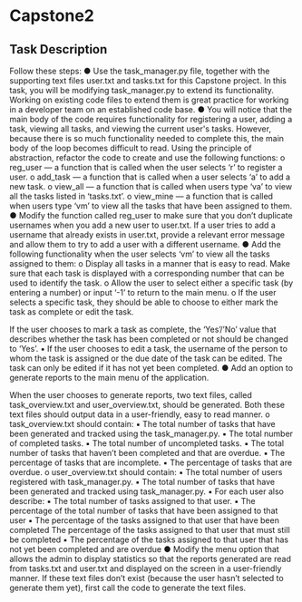 # Capstone2

## Task Description

Follow these steps:
● Use the task_manager.py file, together with the supporting text files user.txt and tasks.txt for this Capstone project. In this task, you will be modifying task_manager.py to extend its functionality. Working on existing code files to extend them is great practice for working in a developer team on an established code base.
● You will notice that the main body of the code requires functionality for registering a user, adding a task, viewing all tasks, and viewing the current user's tasks. However, because there is so much functionality needed to complete this, the main body of the loop becomes difficult to read. Using the principle of abstraction, refactor the code to create and use the following functions:
o reg_user — a function that is called when the user selects ‘r’ to register a user.
o add_task — a function that is called when a user selects ‘a’ to add a new task.
o view_all — a function that is called when users type ‘va’ to view all the tasks listed in ‘tasks.txt’.
o view_mine — a function that is called when users type ‘vm’ to view all the tasks that have been assigned to them.
● Modify the function called reg_user to make sure that you don’t duplicate usernames when you add a new user to user.txt. If a user tries to add a username that already exists in user.txt, provide a relevant error message and allow them to try to add a user with a different username.
● Add the following functionality when the user selects ‘vm’ to view all the tasks assigned to them:
o Display all tasks in a manner that is easy to read. Make sure that each task is displayed with a corresponding number that can be used to identify the task.
o Allow the user to select either a specific task (by entering a number) or input ‘-1’ to return to the main menu.
o If the user selects a specific task, they should be able to choose to either mark the task as complete or edit the task.

If the user chooses to mark a task as complete, the ‘Yes’/’No’ value that describes whether the task has been completed or not should be changed to ‘Yes’.
▪ If the user chooses to edit a task, the username of the person to whom the task is assigned or the due date of the task can be edited. The task can only be edited if it has not yet been completed.
● Add an option to generate reports to the main menu of the application.

When the user chooses to generate reports, two text files, called task_overview.txt and user_overview.txt, should be generated. Both these text files should output data in a user-friendly, easy to read manner.
o task_overview.txt should contain:
▪ The total number of tasks that have been generated and tracked using the task_manager.py.
▪ The total number of completed tasks.
▪ The total number of uncompleted tasks.
▪ The total number of tasks that haven’t been completed and
that are overdue.
▪ The percentage of tasks that are incomplete.
▪ The percentage of tasks that are overdue.
o user_overview.txt should contain:
▪ The total number of users registered with task_manager.py.
▪ The total number of tasks that have been generated and
tracked using task_manager.py.
▪ For each user also describe:
▪ The total number of tasks assigned to that user.
▪ The percentage of the total number of tasks that have
been assigned to that user
▪ The percentage of the tasks assigned to that user that
have been completed
The percentage of the tasks assigned to that user that must still be completed
▪ The percentage of the tasks assigned to that user that has not yet been completed and are overdue
● Modify the menu option that allows the admin to display statistics so that the reports generated are read from tasks.txt and user.txt and displayed on the screen in a user-friendly manner. If these text files don’t exist (because the user hasn’t selected to generate them yet), first call the code to generate the text files.
